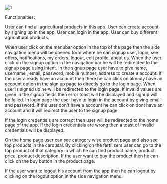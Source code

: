 ![1](https://user-images.githubusercontent.com/77155820/146629512-ec36e811-f044-4ed1-85f5-9dca71774b6c.jpeg)

Functionalties:

User can find all agricultural products in this app.
User can create account by signing up in the app.
User can login in the app.
User can buy different agricultural products.

When user click on the menubar option in the top of the page then the side navigation menu will be opened form where he can signup user, login, see offers, notifications, my orders, logout, edit profile, about us.
When the user click on the signup option in the navigation bar he will be redirected to the signup page using intent.
In the signup page user have to give name, username , email, password, mobile number, address to create a account.
If the user already have an account then there he can click on already have an account option in the sign up page to directly go to the login page.
When user is signed up he will be redirected to the login page.
If invalid values are given in the signup fields then error toast will be displayed and signup will be failed.
In login page the user have to login in the account by giving email and password.
If the user don't have a account he can click on dont have an account and it will redirect the user to the signup page.

If the login credentials are correct then user will be redirected to the home page of the app.
If the login credentials are wrong then a toast of invalid credentials will be displayed.

On the home page user can see category wise product page and also see top products in the carousal.
By clicking on the fertilizers user can go to the top product of that category in which he can find product name, product price, product description.
If the user want to buy the product then he can click on the buy button in the product page.

If the user want to logout his account from the app then he can logout by clicking on the logout option in the side navigation menu.
